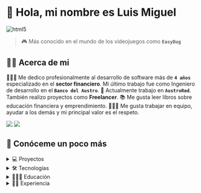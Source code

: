 # 👋 Hola, mi nombre es Luis Miguel 

![html5](https://img.shields.io/badge/Desarrollador%20Full%20Stack-1192ee)

> 🎮 Más conocido en el mundo de los videojuegos como **`EasyBug`** 

## 🙋‍♂️ Acerca de mi
👨🏻‍💻 Me dedico profesionalmente al desarrollo de software más de 
**`4 años`** especializado en el **sector financiero**. Mi último trabajo fue como Ingeniero de desarrollo en el **`Banco del Austro`**. 💼 Actualmente trabajo en **`AustroRed`**. También realizo proyectos como **Freelancer**.  📚 Me gusta leer libros sobre educación financiera y emprendimiento. 👨🏻‍🏫 Me gusta trabajar en equipo, ayudar a los demás y mi principal valor es el respeto.

[![](https://img.shields.io/badge/Linkedin-0A66C2?logo=linkedin)](https://www.linkedin.com/in/palaciosluismig)
[![](https://img.shields.io/badge/Instagram-black?logo=instagram)](https://www.instagram.com/palaciosluismig)

## 🔎 Conóceme un poco más

<details>
  <summary>💻 Proyectos</summary>

## Mis proyectos que me siento más orgullos:

1. **`2023 >>>`** Migración del **Back-end** Switch Transaccional de tarjetas de crédito y débito para soportar BIN 8 dígitos para las franquicias de VISA y MASTERCARD.
2. **`2022 >>>`** Creación del **Front-end** y **Back-end** de un sitio web para buscar películas y programas de televisión llamado [PELIZ](https://peliz.netlify.app) donde se puede ver portada, fecha de lanzamiento, género, duración, descripción general y trailer.
3. **`2022 >>>`** Creación del **Back-end** API Rest que consume un Chatbot de WhatsApp para el pago de deuda de tarjeta de crédito con débito automático a la cuenta de ahorros o correinte.
4. **`2021 >>>`** Creación del **Back-end** API Rest para la generación de certificados digitales desde la APP Móvil del Banco del Austro con el cobro automatico a la tarjeta de crédito y envio de notificación a correo electrónico y sms.
5. **`2020 >>>`** Creación del **Front-end** y **Back-end**  para los tarjetahabientes del Banco del Austro para que desde una página web puedan refinanciar la deuda de su tarjeta de crédito desde su casa por el asilamiento en la pandemia del **COVID-19**.

</details>

<details>
  <summary>🛠️ Tecnologías</summary>

## **Front-end**

[![](https://img.shields.io/badge/HTML-black?logo=html5)]()
[![](https://img.shields.io/badge/CSS-black?logo=css3)]()
[![](https://img.shields.io/badge/JavaScript-black?logo=javascript)]()
[![](https://img.shields.io/badge/TypeScript-black?logo=typescript)]()
[![](https://img.shields.io/badge/React-black?logo=react)]()
[![](https://img.shields.io/badge/Angular-black?logo=angular)]()
[![](https://img.shields.io/badge/Django-black?logo=django)]()
[![](https://img.shields.io/badge/ASP.NET-black?logo=dotnet)]()
[![](https://img.shields.io/badge/Astro-black?logo=astro)]()
[![](https://img.shields.io/badge/Tailwind-black?logo=tailwindcss)]()

## **Back-end**

[![](https://img.shields.io/badge/Java-black?logo=oracle)]()
[![](https://img.shields.io/badge/Python-black?logo=python)]()
[![](https://img.shields.io/badge/Csharp-black?logo=csharp)]()
[![](https://img.shields.io/badge/Spring%20Boot-black?logo=springboot)]()
[![](https://img.shields.io/badge/Docker-black?logo=docker)]()

## **Base de Datos**

[![](https://img.shields.io/badge/SQL%20Server-black?logo=microsoftsqlserver)]()
[![](https://img.shields.io/badge/MySQL-black?logo=mysql)]()
[![](https://img.shields.io/badge/PostgreSQL-black?logo=postgresql)]()
[![](https://img.shields.io/badge/SQLite-black?logo=sqlite)]()
[![](https://img.shields.io/badge/MongoDB-black?logo=mongodb)]()

## **Control de Versiones**

[![](https://img.shields.io/badge/Git-black?logo=git)]()
[![](https://img.shields.io/badge/GitHub-black?logo=github)]()
[![](https://img.shields.io/badge/GitLab-black?logo=gitlab)]()

</details>

<details>
  <summary>👨🏻‍🎓 Educación</summary>

## 

- 📖 **Maestría en Ingeniería de Software y Sistemas Informáticos**\
📆 2022 - 2023\
📍 **Universidad Internacional de la Rioja** - España

- 📖 **Ingeniería de Sistemas**\
📆 2016 - 2020\
📍 **Universidad Católica de Cuenca** - Ecuador

</details>

<details>
  <summary>💪🏻 Experiencia</summary>

##

- 👨🏻‍💻 **Ingeniero de desarrollo Senior**\
📆 Octubre 2022 - Actualmente \
📍 **AustoRed** - Cuenca, Ecuador

- 👨🏻‍💻 **Ingeniero de desarrollo Senior**\
📆 Mayo 2022 - Septiembre 2022\
📍 **Banco del Austro** - Cuenca, Ecuador

- 👨🏻‍💻 **Programador Senior**\
📆 Enero 2022 - Mayo 2022\
📍 **Master Moto** - Cuenca, Ecuador

- 👨🏻‍💻 **Ingeniero de desarrollo Junior**\
📆 Ago 2019 - Enero 2022\
📍 **Banco del Austro** - Cuenca, Ecuador

</details>


